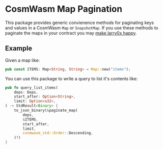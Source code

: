 # CosmWasm Map Pagination

This package provides generic convienence methods for paginating keys
and values in a CosmWasm `Map` or `SnapshotMap`. If you use these
methods to paginate the maps in your contract you may [make larry0x
happy](https://twitter.com/larry0x/status/1530537243709939719).

## Example

Given a map like:

```rust
pub const ITEMS: Map<String, String> = Map::new("items");
```

You can use this package to write a query to list it's contents like:

```rust
pub fn query_list_items(
    deps: Deps,
    start_after: Option<String>,
    limit: Option<u32>,
) -> StdResult<Binary> {
    to_json_binary(&paginate_map(
        deps,
        &ITEMS,
        start_after,
        limit,
        cosmwasm_std::Order::Descending,
    )?)
}
```
